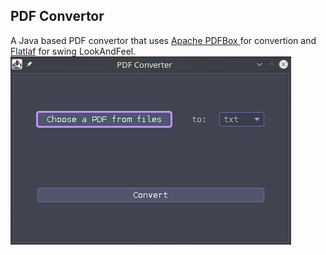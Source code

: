 ## PDF Convertor
A Java based PDF convertor that uses [Apache PDFBox ](https://pdfbox.apache.org/) for convertion and [Flatlaf](https://www.formdev.com/flatlaf/) for swing LookAndFeel.
<img src="https://raw.githubusercontent.com/arvin-vazifedan/PDF-Convertor/master/asset/dark.png"/></br>

